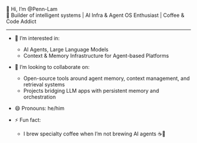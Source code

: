 👋 Hi, I’m @Penn-Lam  
🧠 Builder of intelligent systems | AI Infra & Agent OS Enthusiast | Coffee & Code Addict  

---

- 👀 I’m interested in:
  - AI Agents, Large Language Models
  - Context & Memory Infrastructure for Agent-based Platforms

- 💞️ I’m looking to collaborate on:
  - Open-source tools around agent memory, context management, and retrieval systems
  - Projects bridging LLM apps with persistent memory and orchestration

- 😄 Pronouns: he/him

- ⚡ Fun fact:
  - I brew specialty coffee when I’m not brewing AI agents ☕🤖

<!---
Penn-Lam/Penn-Lam is a ✨ special ✨ repository because its `README.md` (this file) appears on your GitHub profile.
You can click the Preview link to take a look at your changes.
--->

